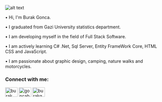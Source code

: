 
![alt text](https://larinsoft.com/assets/develop-software-banner.jpg)


• Hi, I'm Burak Gonca.

• I graduated from Gazi University statistics department.

• I am developing myself in the field of Full Stack Software.

• I am actively learning C# .Net, Sql Server, Entity FrameWork Core, HTML CSS and JavaScript.

• I am passionate about graphic design, camping, nature walks and motorcycles.



<h3 align="left">Connect with me:</h3>
<p align="left">
<a href="https://www.linkedin.com/in/burak-gonca-262040295/" target="blank"><img align="center" src="https://raw.githubusercontent.com/rahuldkjain/github-profile-readme-generator/master/src/images/icons/Social/linked-in-alt.svg" alt="burak gonca" height="30" width="40" /></a>
<a href="https://instagram.com/goncabrk" target="blank"><img align="center" src="https://raw.githubusercontent.com/rahuldkjain/github-profile-readme-generator/master/src/images/icons/Social/instagram.svg" alt="goncabrk" height="30" width="40" /></a>
<a href="https://discord.gg/burakgonca" target="blank"><img align="center" src="https://raw.githubusercontent.com/rahuldkjain/github-profile-readme-generator/master/src/images/icons/Social/discord.svg" alt="burakgonca" height="30" width="40" /></a>
</p>





